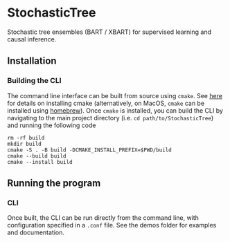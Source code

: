 # StochasticTree

Stochastic tree ensembles (BART / XBART) for supervised learning and causal inference.

## Installation

### Building the CLI

The command line interface can be built from source using `cmake`. 
See [here](https://cmake.org/install/) for details on installing cmake (alternatively, 
on MacOS, `cmake` can be installed using [homebrew](https://formulae.brew.sh/formula/cmake)).
Once `cmake` is installed, you can build the CLI by navigating to the main 
project directory (i.e. `cd path/to/StochasticTree`) and running the following code 

```{bash}
rm -rf build
mkdir build
cmake -S . -B build -DCMAKE_INSTALL_PREFIX=$PWD/build
cmake --build build
cmake --install build
```

## Running the program

### CLI

Once built, the CLI can be run directly from the command line, with configuration specified in a `.conf` file. 
See the demos folder for examples and documentation.
